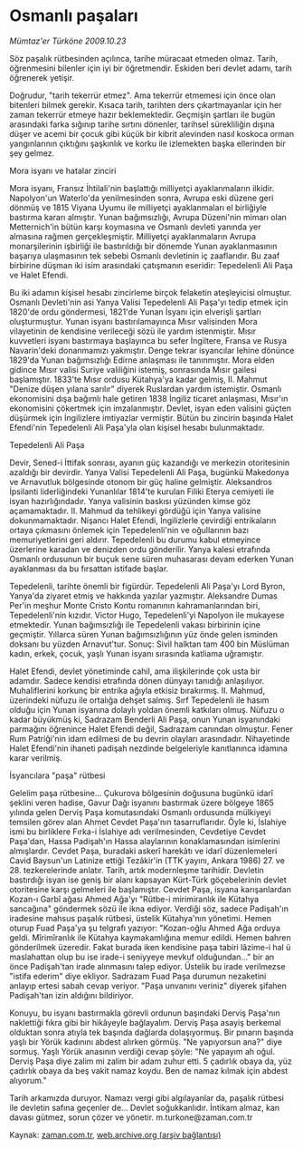 # Osmanlı paşaları

*Mümtaz'er Türköne 2009.10.23*

<tr><td class="metin" colspan="2" style="padding-top: 20px; padding-left: 5px; ">Söz paşalık rütbesinden açılınca, tarihe müracaat etmeden olmaz. Tarih, öğrenmesini bilenler için iyi bir öğretmendir. Eskiden beri devlet adamı, tarih öğrenerek yetişir.</td></tr><tr><td class="metin" colspan="2" style="padding-top: 20px; padding-left: 5px; "><p>Doğrudur, "tarih tekerrür etmez". Ama tekerrür etmemesi için önce olan bitenleri bilmek gerekir. Kısaca tarih, tarihten ders çıkartmayanlar için her zaman tekerrür etmeye hazır beklemektedir. Geçmişin şartları ile bugün arasındaki farka sığınıp tarihe sırtını dönenler, tarihsel sürekliliğin dışına düşer ve acemi bir çocuk gibi küçük bir kibrit alevinden nasıl koskoca orman yangınlarının çıktığını şaşkınlık ve korku ile izlemekten başka ellerinden bir şey gelmez.
<p>Mora isyanı ve hatalar zinciri
<p>Mora isyanı, Fransız İhtilali'nin başlattığı milliyetçi ayaklanmaların ilkidir. Napolyon'un Waterlo'da yenilmesinden sonra, Avrupa eski düzene geri dönmüş ve 1815 Viyana Uyumu ile milliyetçi ayaklanmaları el birliğiyle bastırma kararı almıştır. Yunan bağımsızlığı, Avrupa Düzeni'nin mimarı olan Metternich'in bütün karşı koymasına ve Osmanlı devleti yanında yer almasına rağmen gerçekleşmiştir. Milliyetçi ayaklanmaların Avrupa monarşilerinin işbirliği ile bastırıldığı bir dönemde Yunan ayaklanmasının başarıya ulaşmasının tek sebebi Osmanlı devletinin iç zaaflarıdır. Bu zaaf birbirine düşman iki isim arasındaki çatışmanın eseridir: Tepedelenli Ali Paşa ve Halet Efendi.
<p>Bu iki adamın kişisel hesabı zincirleme birçok felaketin ateşleyicisi olmuştur. Osmanlı Devleti'nin asi Yanya Valisi Tepedelenli Ali Paşa'yı tedip etmek için 1820'de ordu göndermesi, 1821'de Yunan İsyanı için elverişli şartları oluşturmuştur. Yunan isyanı bastırılamayınca Mısır valisinden Mora vilayetinin de kendisine verileceği sözü ile yardım istenmiştir. Mısır kuvvetleri isyanı bastırmaya başlayınca bu sefer İngiltere, Fransa ve Rusya Navarin'deki donanmamızı yakmıştır. Denge tekrar isyancılar lehine dönünce 1829'da Yunan bağımsızlığı Edirne anlaşması ile tanınmıştır. Mora elden gidince Mısır valisi Suriye valiliğini istemiş, sonrasında Mısır gailesi başlamıştır. 1833'te Mısır ordusu Kütahya'ya kadar gelmiş, II. Mahmut "Denize düşen yılana sarılır" diyerek Ruslardan yardım istemiştir. Osmanlı ekonomisini dışa bağımlı hale getiren 1838 İngiliz ticaret anlaşması, Mısır'ın ekonomisini çökertmek için imzalanmıştır. Devlet, isyan eden valisini güçten düşürmek için İngilizlere imtiyazlar vermiştir. Bütün bu zincirin başında Halet Efendi'nin Tepedelenli Ali Paşa'yla olan kişisel hesabı bulunmaktadır.
<p>Tepedelenli Ali Paşa
<p>Devir, Sened-i İttifak sonrası, ayanın güç kazandığı ve merkezin otoritesinin azaldığı bir devirdir. Yanya Valisi Tepedelenli Ali Paşa, bugünkü Makedonya ve Arnavutluk bölgesinde otonom bir güç haline gelmiştir. Aleksandros İpsilanti liderliğindeki Yunanlılar 1814'te kurulan Filiki Eterya cemiyeti ile isyan hazırlığındadır. Yanya valisinin baskısı yüzünden kimse göz açamamaktadır. II. Mahmud da tehlikeyi gördüğü için Yanya valisine dokunmamaktadır. Nişancı Halet Efendi, İngilizlerle çevirdiği entrikaların ortaya çıkmasını önlemek için Tepedelenli'nin ve oğullarının bazı memuriyetlerini geri aldırır. Tepedelenli bu durumu kabul etmeyince üzerlerine karadan ve denizden ordu gönderilir. Yanya kalesi etrafında Osmanlı ordusunun bir buçuk sene süren muhasarası devam ederken Yunan ayaklanması da bu fırsattan istifade başlar.
<p>Tepedelenli, tarihte önemli bir figürdür. Tepedelenli Ali Paşa'yı Lord Byron, Yanya'da ziyaret etmiş ve hakkında yazılar yazmıştır. Aleksandre Dumas Per'in meşhur Monte Cristo Kontu romanının kahramanlarından biri, Tepedelenli'nin kızıdır. Victor Hugo, Tepedelenli'yi Napolyon ile mukayese etmektedir. Yunan bağımsızlığı ile Tepedelenli vakası birbirinin içine geçmiştir. Yıllarca süren Yunan bağımsızlığının yüz önde gelen isminden doksanı bu yüzden Arnavut'tur. Sonuç: Sivil halktan tam 400 bin Müslüman kadın, erkek, çocuk, yaşlı Yunan isyanı sırasında katliama uğramıştır.
<p>Halet Efendi, devlet yönetiminde cahil, ama ilişkilerinde çok usta bir adamdır. Sadece kendisi etrafında dönen dünyayı tanıdığı anlaşılıyor. Muhaliflerini korkunç bir entrika ağıyla etkisiz bırakırmış. II. Mahmud, üzerindeki nüfuzu ile ortalığa dehşet salmış. Sırf Tepedelenli ile hasım olduğu için Yunan isyanına dolaylı yoldan önemli katkıları olmuş. Nüfuzu o kadar büyükmüş ki, Sadrazam Benderli Ali Paşa, onun Yunan isyanındaki parmağını öğrenince Halet Efendi değil, Sadrazam canından olmuştur. Fener Rum Patriği'nin idam edilmesi de bu devrin olayları arasındadır. Nihayetinde Halet Efendi'nin ihaneti padişah nezdinde belgeleriyle kanıtlanınca idamına karar verilmiş.
<p>İsyancılara "paşa" rütbesi
<p>Gelelim paşa rütbesine... Çukurova bölgesinin doğusuna bugünkü idarî şeklini veren hadise, Gavur Dağı isyanını bastırmak üzere bölgeye 1865 yılında gelen Derviş Paşa komutasındaki Osmanlı ordusunda mülkiyeyi temsilen görev alan Ahmet Cevdet Paşa'nın tasarruflarıdır. Öyle ki, İslahiye ismi bu birliklere Fırka-i İslahiye adı verilmesinden, Cevdetiye Cevdet Paşa'dan, Hassa Padişah'ın Hassa alaylarının konaklamasından isimlerini almışlardır. Cevdet Paşa, buradaki askerî harekâtı ve idarî düzenlemeleri Cavid Baysun'un Latinize ettiği Tezâkir'in (TTK yayını, Ankara 1986) 27. ve 28. tezkerelerinde anlatır. Tarih, artık modernleşme tarihidir. Devletin bastırdığı isyan ise geniş bir alanı kapsayan Kürt-Türk göçebelerinin devlet otoritesine karşı gelmeleri ile başlamıştır. Cevdet Paşa, isyana karışanlardan Kozan-ı Garbî ağası Ahmed Ağa'yı "Rütbe-i mirimiranlık ile Kütahya sancağına" göndermek sözü ile ikna ediyor. Verdiği söz, sadece Padişah'ın iradesine mahsus paşalık rütbesi, üstelik Kütahya'nın yönetimi. Hemen oturup Fuad Paşa'ya şu telgrafı yazıyor: "Kozan-oğlu Ahmed Ağa orduya geldi. Mîrimîranlık ile Kütahya kaymakamlığına memur edildi. Hemen bahren gönderilmek üzeredir. Fakat burada iken kendisine paşa tabiri lâzime-i hal ü maslahattan olup bu ise irade-i seniyyeye mevkuf olduğundan..." bir an önce Padişah'tan irade alınmasını talep ediyor. Üstelik bu irade verilmezse "istifa ederim" diye ekliyor. Sadrazam Fuad Paşa durumun nezaketini anlayıp ertesi sabah cevap veriyor. "Paşa unvanını veriniz" diyerek şifahen Padişah'tan izin aldığını bildiriyor.
<p>Konuyu, bu isyanı bastırmakla görevli ordunun başındaki Derviş Paşa'nın naklettiği fıkra gibi bir hikâyeyle bağlayalım. Derviş Paşa asayiş berkemal olduktan sonra atıyla tek başında dağlarda dolaşıyormuş. Bir pınarın başında yaşlı bir Yörük kadınını abdest alırken görmüş. "Ne yapıyorsun ana?" diye sormuş. Yaşlı Yörük anasının verdiği cevap şöyle: "Ne yapayım ah oğul. Derviş Paşa diye zalim mi zalim bir adam zuhur etti. 5 çadırlık obaya da, yüz çadırlık obaya da beş vakit namaz koydu. Ben de namaz kılmak için abdest alıyorum."
<p>Tarih arkamızda duruyor. Namazı vergi gibi algılayanlar da, paşalık rütbesi ile devletin safına geçenler de... Devlet soğukkanlıdır. İntikam almaz, kan davası gütmez, sorun çözer ve yönetir. m.turkone@zaman.com.tr<br/></p></p></p></p></p></p></p></p></p></p></p></p></td></tr>

Kaynak: [zaman.com.tr](http://zaman.com.tr/yazar.do?yazino=906629), [web.archive.org (arşiv bağlantısı)](http://web.archive.org/web/20100110111934/http://www.zaman.com.tr:80/yazar.do?yazino=906629)
